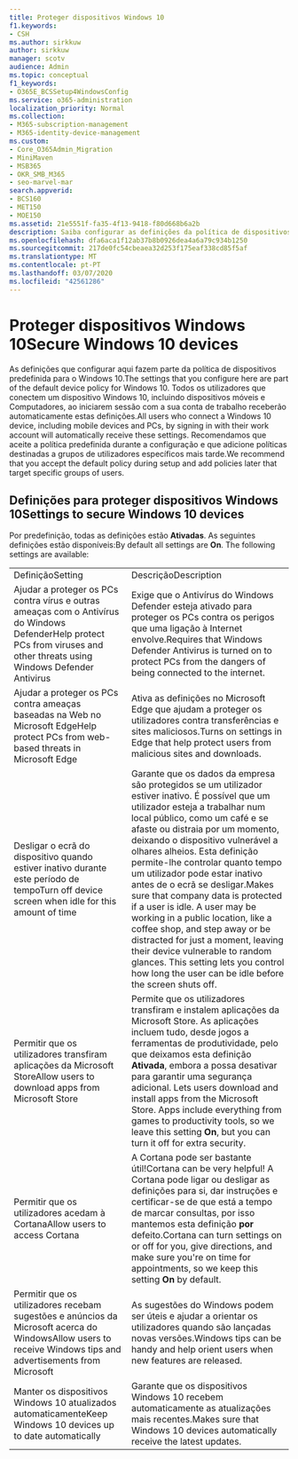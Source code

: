 ```yaml
---
title: Proteger dispositivos Windows 10
f1.keywords:
- CSH
ms.author: sirkkuw
author: sirkkuw
manager: scotv
audience: Admin
ms.topic: conceptual
f1_keywords:
- O365E_BCSSetup4WindowsConfig
ms.service: o365-administration
localization_priority: Normal
ms.collection:
- M365-subscription-management
- M365-identity-device-management
ms.custom:
- Core_O365Admin_Migration
- MiniMaven
- MSB365
- OKR_SMB_M365
- seo-marvel-mar
search.appverid:
- BCS160
- MET150
- MOE150
ms.assetid: 21e5551f-fa35-4f13-9418-f80d668b6a2b
description: Saiba configurar as definições da política de dispositivos predefinidos que qualquer dispositivo do Windows 10 receberá ao iniciar sessão no seu trabalho ou conta escolar.
ms.openlocfilehash: dfa6aca1f12ab37b8b0926dea4a6a79c934b1250
ms.sourcegitcommit: 217de0fc54cbeaea32d253f175eaf338cd85f5af
ms.translationtype: MT
ms.contentlocale: pt-PT
ms.lasthandoff: 03/07/2020
ms.locfileid: "42561286"
---
```

# <a name="secure-windows-10-devices"></a><span data-ttu-id="11b7d-103">Proteger dispositivos Windows 10</span><span class="sxs-lookup"><span data-stu-id="11b7d-103">Secure Windows 10 devices</span></span>

<span data-ttu-id="11b7d-104">As definições que configurar aqui fazem parte da política de dispositivos predefinida para o Windows 10.</span><span class="sxs-lookup"><span data-stu-id="11b7d-104">The settings that you configure here are part of the default device policy for Windows 10.</span></span> <span data-ttu-id="11b7d-105">Todos os utilizadores que conectem um dispositivo Windows 10, incluindo dispositivos móveis e Computadores, ao iniciarem sessão com a sua conta de trabalho receberão automaticamente estas definições.</span><span class="sxs-lookup"><span data-stu-id="11b7d-105">All users who connect a Windows 10 device, including mobile devices and PCs, by signing in with their work account will automatically receive these settings.</span></span> <span data-ttu-id="11b7d-106">Recomendamos que aceite a política predefinida durante a configuração e que adicione políticas destinadas a grupos de utilizadores específicos mais tarde.</span><span class="sxs-lookup"><span data-stu-id="11b7d-106">We recommend that you accept the default policy during setup and add policies later that target specific groups of users.</span></span>
  
## <a name="settings-to-secure-windows-10-devices"></a><span data-ttu-id="11b7d-107">Definições para proteger dispositivos Windows 10</span><span class="sxs-lookup"><span data-stu-id="11b7d-107">Settings to secure Windows 10 devices</span></span>

<span data-ttu-id="11b7d-p102">Por predefinição, todas as definições estão **Ativadas**. As seguintes definições estão disponíveis:</span><span class="sxs-lookup"><span data-stu-id="11b7d-p102">By default all settings are **On**. The following settings are available:</span></span>
  
|||
|:-----|:-----|
|<span data-ttu-id="11b7d-110">Definição</span><span class="sxs-lookup"><span data-stu-id="11b7d-110">Setting</span></span>  <br/> |<span data-ttu-id="11b7d-111">Descrição</span><span class="sxs-lookup"><span data-stu-id="11b7d-111">Description</span></span>  <br/> |
|<span data-ttu-id="11b7d-112">Ajudar a proteger os PCs contra vírus e outras ameaças com o Antivírus do Windows Defender</span><span class="sxs-lookup"><span data-stu-id="11b7d-112">Help protect PCs from viruses and other threats using Windows Defender Antivirus</span></span>  <br/> |<span data-ttu-id="11b7d-113">Exige que o Antivírus do Windows Defender esteja ativado para proteger os PCs contra os perigos que uma ligação à Internet envolve.</span><span class="sxs-lookup"><span data-stu-id="11b7d-113">Requires that Windows Defender Antivirus is turned on to protect PCs from the dangers of being connected to the internet.</span></span>  <br/> |
|<span data-ttu-id="11b7d-114">Ajudar a proteger os PCs contra ameaças baseadas na Web no Microsoft Edge</span><span class="sxs-lookup"><span data-stu-id="11b7d-114">Help protect PCs from web-based threats in Microsoft Edge</span></span>  <br/> |<span data-ttu-id="11b7d-115">Ativa as definições no Microsoft Edge que ajudam a proteger os utilizadores contra transferências e sites maliciosos.</span><span class="sxs-lookup"><span data-stu-id="11b7d-115">Turns on settings in Edge that help protect users from malicious sites and downloads.</span></span>  <br/> |
|<span data-ttu-id="11b7d-116">Desligar o ecrã do dispositivo quando estiver inativo durante este período de tempo</span><span class="sxs-lookup"><span data-stu-id="11b7d-116">Turn off device screen when idle for this amount of time</span></span>  <br/> |<span data-ttu-id="11b7d-p103">Garante que os dados da empresa são protegidos se um utilizador estiver inativo. É possível que um utilizador esteja a trabalhar num local público, como um café e se afaste ou distraia por um momento, deixando o dispositivo vulnerável a olhares alheios. Esta definição permite-lhe controlar quanto tempo um utilizador pode estar inativo antes de o ecrã se desligar.</span><span class="sxs-lookup"><span data-stu-id="11b7d-p103">Makes sure that company data is protected if a user is idle. A user may be working in a public location, like a coffee shop, and step away or be distracted for just a moment, leaving their device vulnerable to random glances. This setting lets you control how long the user can be idle before the screen shuts off.</span></span>  <br/> |
|<span data-ttu-id="11b7d-120">Permitir que os utilizadores transfiram aplicações da Microsoft Store</span><span class="sxs-lookup"><span data-stu-id="11b7d-120">Allow users to download apps from Microsoft Store</span></span>  <br/> |<span data-ttu-id="11b7d-p104">Permite que os utilizadores transfiram e instalem aplicações da Microsoft Store. As aplicações incluem tudo, desde jogos a ferramentas de produtividade, pelo que deixamos esta definição **Ativada**, embora a possa desativar para garantir uma segurança adicional.  </span><span class="sxs-lookup"><span data-stu-id="11b7d-p104">Lets users download and install apps from the Microsoft Store. Apps include everything from games to productivity tools, so we leave this setting **On**, but you can turn it off for extra security.  </span></span><br/> |
|<span data-ttu-id="11b7d-123">Permitir que os utilizadores acedam à Cortana</span><span class="sxs-lookup"><span data-stu-id="11b7d-123">Allow users to access Cortana</span></span>  <br/> |<span data-ttu-id="11b7d-124">A Cortana pode ser bastante útil!</span><span class="sxs-lookup"><span data-stu-id="11b7d-124">Cortana can be very helpful!</span></span> <span data-ttu-id="11b7d-125">A Cortana pode ligar ou desligar as definições para si, dar instruções e certificar-se de que está a tempo de marcar consultas, por isso mantemos esta definição **por** defeito.</span><span class="sxs-lookup"><span data-stu-id="11b7d-125">Cortana can turn settings on or off for you, give directions, and make sure you're on time for appointments, so we keep this setting **On** by default.</span></span>  <br/> |
|<span data-ttu-id="11b7d-126">Permitir que os utilizadores recebam sugestões e anúncios da Microsoft acerca do Windows</span><span class="sxs-lookup"><span data-stu-id="11b7d-126">Allow users to receive Windows tips and advertisements from Microsoft</span></span>  <br/> |<span data-ttu-id="11b7d-127">As sugestões do Windows podem ser úteis e ajudar a orientar os utilizadores quando são lançadas novas versões.</span><span class="sxs-lookup"><span data-stu-id="11b7d-127">Windows tips can be handy and help orient users when new features are released.</span></span>  <br/> |
|<span data-ttu-id="11b7d-128">Manter os dispositivos Windows 10 atualizados automaticamente</span><span class="sxs-lookup"><span data-stu-id="11b7d-128">Keep Windows 10 devices up to date automatically</span></span>  <br/> |<span data-ttu-id="11b7d-129">Garante que os dispositivos Windows 10 recebem automaticamente as atualizações mais recentes.</span><span class="sxs-lookup"><span data-stu-id="11b7d-129">Makes sure that Windows 10 devices automatically receive the latest updates.</span></span>  <br/> |
   

